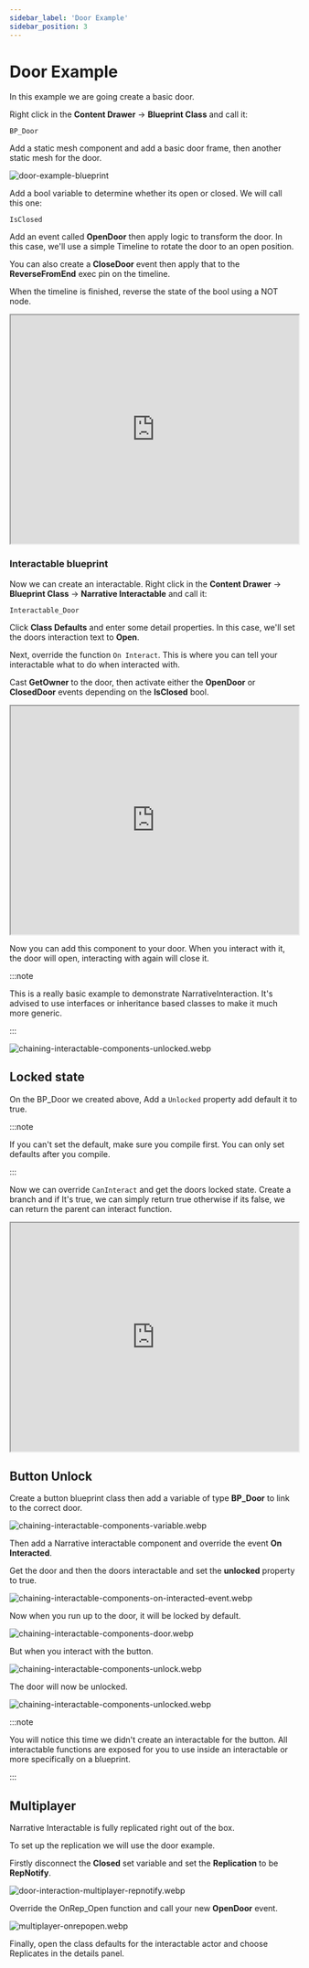 ```yaml
---
sidebar_label: 'Door Example'
sidebar_position: 3
---
```


# Door Example

In this example we are going create a basic door.

Right click in the **Content Drawer** -> **Blueprint Class** and call it:

```
BP_Door
```

Add a static mesh component and add a basic door frame, then another static mesh for the door.

![door-example-blueprint](/img/interaction/door-example-blueprint.webp)

Add a bool variable to determine whether its open or closed. We will call this one:

```
IsClosed
```

Add an event called **OpenDoor** then apply logic to transform the door. In this case, we'll use a simple Timeline to rotate the door to an open position.

You can also create a **CloseDoor** event then apply that to the **ReverseFromEnd** exec pin on the timeline.

When the timeline is finished, reverse the state of the bool using a NOT node.

<iframe src="https://blueprintue.com/render/h0_xpah-/" width="100%" height="400" scrolling="no" allowfullscreen></iframe>

### Interactable blueprint

Now we can create an interactable. Right click in the **Content Drawer** -> **Blueprint Class** -> **Narrative Interactable** and call it: 

```
Interactable_Door
```

Click **Class Defaults** and enter some detail properties. In this case, we'll set the doors interaction text to **Open**.

Next, override the function `On Interact`. This is where you can tell your interactable what to do when interacted with.

Cast **GetOwner** to the door, then activate either the **OpenDoor** or **ClosedDoor** events depending on the **IsClosed** bool.

<iframe src="https://blueprintue.com/render/k7bghpml/" width="100%" height="400" scrolling="no" allowfullscreen></iframe>

Now you can add this component to your door. When you interact with it, the door will open, interacting with again will close it.

:::note

This is a really basic example to demonstrate NarrativeInteraction. It's advised to use interfaces or inheritance based classes to make it much more generic.

:::

![chaining-interactable-components-unlocked.webp](/img/interaction/chaining-interactable-components-unlocked.webp)

## Locked state

On the BP_Door we created above, Add a `Unlocked` property add default it to true.

:::note

If you can't set the default, make sure you compile first. You can only set defaults after you compile.

:::

Now we can override `CanInteract` and get the doors locked state. Create a branch and if It's true, we can simply return true otherwise if its false, we can return the parent can interact function.

<iframe src="https://blueprintue.com/render/mu_46rvd/" width="100%" height="400" scrolling="no" allowfullscreen></iframe>

## Button Unlock

Create a button blueprint class then add a variable of type **BP_Door** to link to the correct door.

![chaining-interactable-components-variable.webp](/img/interaction/chaining-interactable-components-variable.webp)

Then add a Narrative interactable component and override the event **On Interacted**. 

Get the door and then the doors interactable and set the **unlocked** property to true.

![chaining-interactable-components-on-interacted-event.webp](/img/interaction/chaining-interactable-components-on-interacted-event.webp)

Now when you run up to the door, it will be locked by default.

![chaining-interactable-components-door.webp](/img/interaction/chaining-interactable-components-door.webp)

But when you interact with the button.

![chaining-interactable-components-unlock.webp](/img/interaction/chaining-interactable-components-unlock.webp)

The door will now be unlocked.

![chaining-interactable-components-unlocked.webp](/img/interaction/chaining-interactable-components-unlocked.webp)

:::note

You will notice this time we didn't create an interactable for the button. All interactable functions are exposed for you to use inside an interactable or more specifically on a blueprint.

:::

## Multiplayer

Narrative Interactable is fully replicated right out of the box.

To set up the replication we will use the door example. 

Firstly disconnect the **Closed** set variable and set the **Replication** to be **RepNotify**.

![door-interaction-multiplayer-repnotify.webp](/img/interaction/door-interaction-multiplayer-repnotify.webp)

Override the OnRep_Open function and call your new **OpenDoor** event.

![multiplayer-onrepopen.webp](/img/interaction/multiplayer-onrepopen.webp)

Finally, open the class defaults for the interactable actor and choose Replicates in the details panel.